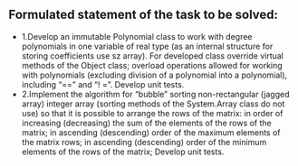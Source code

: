 ﻿## Formulated statement of the task to be solved:
- 1.Develop an immutable Polynomial class to work with degree polynomials in one variable of real type  (as an internal structure for storing coefficients use sz array).  For developed class
  override virtual methods of the Object class;
  overload operations allowed for working with polynomials (excluding division of a polynomial into a polynomial), including “==” and “! =”.
  Develop unit tests.
- 2.Implement the algorithm for “bubble” sorting non-rectangular (jagged array) integer array (sorting methods of the System.Array class   do not use) so that it is possible to arrange the rows of the matrix:
  in order of increasing (decreasing) the sum of the elements of the rows of the matrix;  in ascending (descending) order of the maximum elements of the matrix rows;
  in ascending (descending) order of the minimum elements of the rows of the matrix;
  Develop unit tests.

